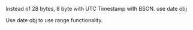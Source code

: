 Instead of 28 bytes, 8 byte with UTC Timestamp with BSON.
use date obj

Use date obj to use range functionality.
